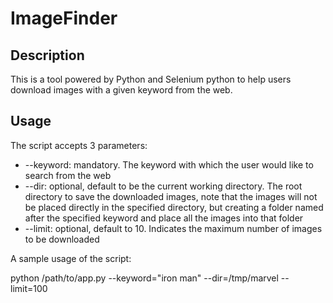 # ImageFinder

## Description

This is a tool powered by Python and Selenium python to help users download images with a given keyword from the web.

## Usage

The script accepts 3 parameters:

- --keyword: mandatory. The keyword with which the user would like to search from the web
- --dir: optional, default to be the current working directory. The root directory to save the downloaded images,
note that the images will not be placed directly in the specified directory, but creating a folder named after
the specified keyword and place all the images into that folder
- --limit: optional, default to 10. Indicates the maximum number of images to be downloaded

A sample usage of the script:

python /path/to/app.py --keyword="iron man" --dir=/tmp/marvel --limit=100

